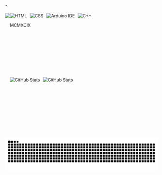 ## .
<img align="left" style="padding-rigth: 10px;" height="250" src="https://i.pinimg.com/736x/9b/18/d6/9b18d68b3d412dea0f079d4b40015266.jpg">

<img 
  align="left"
  alt="HTML" 
  height="30" 
  style="padding-right: 10px;"
  src="https://img.shields.io/badge/HTML5-E34F26?style=for-the-badge&logo=html5&logoColor=white"/>

<img 
  align="left"
  alt="CSS" 
  height="30" 
  style="padding-right: 10px;"
  src="https://img.shields.io/badge/CSS3-1572B6?style=for-the-badge&logo=css&logoColor=white"/>

<img 
  align="left"
  alt="Arduino IDE" 
  height="30" 
  style="padding-right: 10px;"
  src="https://img.shields.io/badge/Arduino_IDE-00979D?style=for-the-badge&logo=arduino&logoColor=white"/>

<img 
  align="left"
  alt="C++" 
  height="30" 
  style="padding-right: 10px;"
  src="https://img.shields.io/badge/C%2B%2B-00599C?style=for-the-badge&logo=c%2B%2B&logoColor=white"/>
  <br>
  
  <p aling="left">MCMXCIX<p/>

<br>
<br>
<br>
<br>
<br>
<br>
<br>
<br>

<img 
    align="left"
    alt="GitHub Stats" 
    height="200" 
    style="padding-right: 10px;" 
    src="https://github-readme-stats.vercel.app/api?username=s-Lore&show_icons=true&bg_color=0F0E0E&title_color=433D8B&border_color=433D8B&text_color=B6B09F&icon_color=6A669D&locale=pt-br"
  />

<img  
    align="left"
    alt="GitHub Stats" 
    height="200" 
    style="padding-right: 10px;" 
    src="https://github-readme-stats.vercel.app/api/top-langs/?username=s-Lore&layout=compact&bg_color=0F0E0E&title_color=433D8B&border_color=433D8B&text_color=B6B09F"
  />
  
<picture>
  <source media="(prefers-color-scheme: dark)" srcset="https://raw.githubusercontent.com/s-Lore/s-Lore/output/github-contribution-grid-snake-dark.svg">
  <source media="(prefers-color-scheme: light)" srcset="https://raw.githubusercontent.com/s-Lore/s-Lore/output/github-contribution-grid-snake.svg">
  <img alt="github contribution grid snake animation" src="https://raw.githubusercontent.com/s-Lore/s-Lore/output/github-contribution-grid-snake.svg">
</picture>

